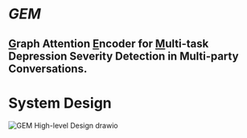 # <B> <I> GEM </I> </B>
<h2><u>G</u>raph Attention <u>E</u>ncoder for <u>M</u>ulti-task Depression Severity Detection in Multi-party Conversations.</h2>

# System Design 
![GEM High-level Design drawio](https://github.com/user-attachments/assets/8527d839-55ae-4cda-9238-8434bd316a51)
